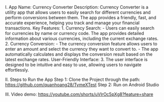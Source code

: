 I. App Name: Currency Converter
	Description:
		Currency Converter is a utility app that allows users to easily search for different currencies and perform conversions between them. 
		The app provides a friendly, fast, and accurate experience, helping you track and manage your financial transactions.
	Key Features:
		1. Currency Search:
			- Users can easily search for currencies by name or currency code. The app provides detailed information about various currencies, including the current exchange rates.
		2. Currency Conversion:
			- The currency conversion feature allows users to enter an amount and select the currency they want to convert to.
			- The app automatically calculates and displays the conversion result based on the latest exchange rates. User-Friendly Interface:
		3. The user interface is designed to be intuitive and easy to use, allowing users to navigate effortlessly.
		
II. Steps to Run the App
	Step 1: Clone the Project through the path: https://github.com/quanhoang28/TymeXTest
	Step 2: Run on Android Studio

III. Video demo: https://youtube.com/shorts/uVlrOc5pXg8?feature=share
